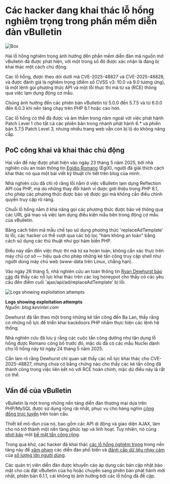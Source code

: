 # Các hacker đang khai thác lỗ hổng nghiêm trọng trong phần mềm diễn đàn vBulletin

![Box](https://www.bleepstatic.com/content/hl-images/2024/05/07/hacker-box.jpg)

Hai lỗ hổng nghiêm trọng ảnh hưởng đến phần mềm diễn đàn mã nguồn mở vBulletin đã được phát hiện, với một trong số đó được xác nhận là đang bị khai thác một cách chủ động.

Các lỗ hổng, được theo dõi dưới mã CVE-2025-48827 và CVE-2025-48828, và được đánh giá là nghiêm trọng (điểm số CVSS v3: 10.0 và 9.0 tương ứng), là một lệnh gọi phương thức API và một lỗi thực thi mã từ xa (RCE) thông qua việc lạm dụng động cơ mẫu.

Chúng ảnh hưởng đến các phiên bản vBulletin từ 5.0.0 đến 5.7.5 và từ 6.0.0 đến 6.0.3 khi nền tảng chạy trên PHP 8.1 hoặc cao hơn.

Các lỗ hổng có thể đã được vá âm thầm trong năm ngoái với việc phát hành Patch Level 1 cho tất cả các phiên bản trong nhánh phát hành 6.* và phiên bản 5.7.5 Patch Level 3, nhưng nhiều trang web vẫn còn bị lộ do không nâng cấp.

## PoC công khai và khai thác chủ động

Hai vấn đề này được phát hiện vào ngày 23 tháng 5 năm 2025, bởi nhà nghiên cứu an toàn thông tin [Egidio Romano](https://karmainsecurity.com/dont-call-that-protected-method-vbulletin-rce) (EgiX), người đã giải thích cách khai thác nó qua một bài viết kỹ thuật chi tiết trên blog của mình.

Nhà nghiên cứu đã chỉ rõ rằng lỗi nằm ở việc vBulletin lạm dụng Reflection API của PHP, mà do những thay đổi hành vi được giới thiệu trong PHP 8.1, cho phép các phương thức được bảo vệ được gọi mà không cần điều chỉnh quyền truy cập rõ ràng.

Chuỗi lỗ hổng nằm ở khả năng gọi các phương thức được bảo vệ thông qua các URL giả mạo và việc lạm dụng điều kiện mẫu bên trong động cơ mẫu của vBulletin.

Bằng cách tiêm mã mẫu chế tạo sử dụng phương thức 'replaceAdTemplate' bị lỗi, các hacker có thể vượt qua các bộ lọc "hàm không an toàn" bằng cách sử dụng các thủ thuật như gọi hàm biến PHP.

Điều này dẫn đến việc thực thi mã từ xa hoàn toàn, không cần xác thực trên máy chủ cơ sở — hiệu quả cho phép những kẻ tấn công truy cập shell như người dùng máy chủ web (www-data trên Linux, chẳng hạn).

Vào ngày 26 tháng 5, nhà nghiên cứu an toàn thông tin [Ryan Dewhurst báo cáo](https://blog.kevintel.com/vbulletin-replaceadtemplate-kev/) đã thấy các nỗ lực khai thác trên các log honeypot cho thấy có các yêu cầu đến điểm cuối 'ajax/api/ad/replaceAdTemplate' bị lỗi.

![Logs showing exploitation attempts](https://www.bleepstatic.com/images/news/u/1220909/2025/May/exploitation.png)

**Logs showing exploitation attempts**  
_Nguồn: blog.kevintel.com_

Dewhurst đã lần theo một trong những kẻ tấn công đến Ba Lan, thấy rằng có những nỗ lực để triển khai backdoors PHP nhằm thực hiện các lệnh hệ thống.

Nhà nghiên cứu đã lưu ý rằng các cuộc tấn công dường như tận dụng lỗ hổng được Romano công bố trước đó, mặc dù đã có các mẫu Nuclei dành cho lỗ hổng này từ ngày 24 tháng 5 năm 2025.

Cần làm rõ rằng Dewhurst chỉ quan sát thấy các nỗ lực khai thác cho CVE-2025-48827, nhưng chưa có bằng chứng nào cho thấy các kẻ tấn công đã thành công trong việc liên kết nó với RCE hoàn chỉnh, mặc dù điều này là rất có thể.

## Vấn đề của vBulletin

vBulletin là một trong những nền tảng diễn đàn thương mại dựa trên PHP/MySQL được sử dụng rộng rãi nhất, phục vụ cho hàng nghìn [cộng đồng trực tuyến](https://www.bleepingcomputer.com/news/security/epic-games-forums-hacked-and-info-for-800k-accounts-leaked/) trên toàn cầu.

Thiết kế mô-đun của nó, bao gồm các API di động và giao diện AJAX, làm cho nó trở thành một nền tảng phức tạp và linh hoạt. Tuy nhiên, nó cũng [phơi bày](https://www.bleepingcomputer.com/news/security/vbulletin-zero-day-exploited-for-years-gets-unofficial-patch/) một [bề mặt tấn công rộng](https://www.bleepingcomputer.com/news/security/cloudflare-now-blocks-the-vbulletin-rce-cve-2019-16759-exploit/).

Trong quá khứ, các hacker đã khai thác [các lỗ hổng nghiêm trọng](https://www.bleepingcomputer.com/news/security/vbulletin-fixes-ridiculously-easy-to-exploit-zero-day-rce-bug/) trong nền tảng này để [xâm phạm](https://www.bleepingcomputer.com/news/security/comodo-forums-breached-data-of-over-170-000-users-up-for-grabs/) các diễn đàn phổ biến và [đánh cắp dữ liệu nhạy cảm](https://www.bleepingcomputer.com/news/security/hacker-selling-user-info-stolen-from-prostitution-forums/) của [số lượng lớn người dùng](https://www.bleepingcomputer.com/news/security/female-escort-review-site-data-breach-affects-470-000-members/).

Các quản trị viên diễn đàn được khuyến cáo áp dụng các bản cập nhật bảo mật cho cài đặt vBulletin của họ hoặc chuyển sang phiên bản phát hành mới nhất, phiên bản 6.1.1, cái không bị ảnh hưởng bởi các lỗ hổng đã đề cập.